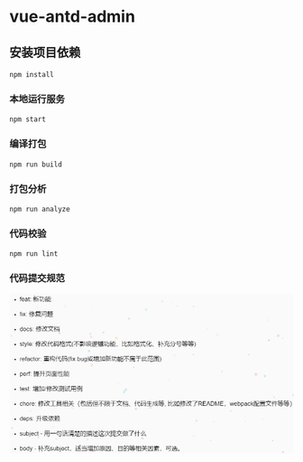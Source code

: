 # vue-antd-admin

## 安装项目依赖

```shell
npm install
```

### 本地运行服务

```shell
npm start
```

### 编译打包

```shell
npm run build
```

### 打包分析

```shell
npm run analyze
```

### 代码校验

```shell
npm run lint
```

### 代码提交规范

![代码提交规范](./commitrules.png)
